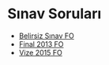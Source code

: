 # Sınav Soruları

<!--Index-->

- [Belirsiz Sınav FO](./S%C4%B1nav%20Sorular%C4%B1/Belirsiz%20S%C4%B1nav%20FO.pdf)
- [Final 2013 FO](./S%C4%B1nav%20Sorular%C4%B1/Final%202013%20FO.pdf)
- [Vize 2015 FO](./S%C4%B1nav%20Sorular%C4%B1/Vize%202015%20FO.pdf)

<!--Index-->
